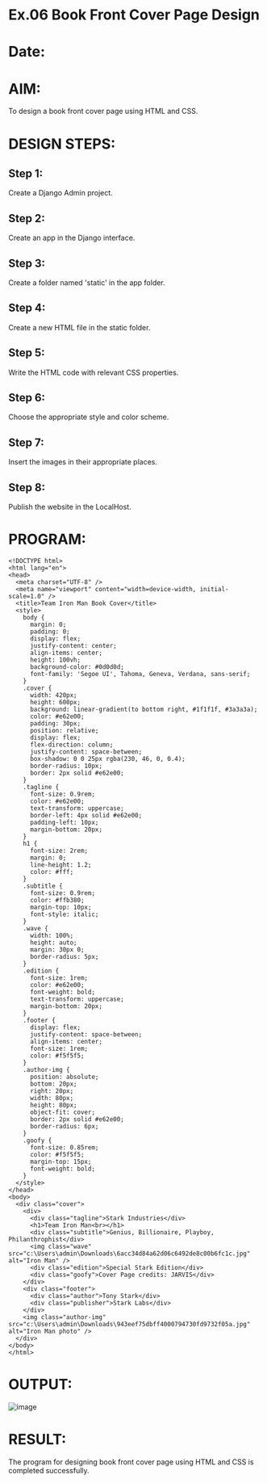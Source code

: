 # Ex.06 Book Front Cover Page Design
# Date:
# AIM:
To design a book front cover page using HTML and CSS.

# DESIGN STEPS:
## Step 1:
Create a Django Admin project.

## Step 2:
Create an app in the Django interface.

## Step 3:
Create a folder named 'static' in the app folder.

## Step 4:
Create a new HTML file in the static folder.

## Step 5:
Write the HTML code with relevant CSS properties.

## Step 6:
Choose the appropriate style and color scheme.

## Step 7:
Insert the images in their appropriate places.

## Step 8:
Publish the website in the LocalHost.

# PROGRAM:
    <!DOCTYPE html>
    <html lang="en">
    <head>
      <meta charset="UTF-8" />
      <meta name="viewport" content="width=device-width, initial-scale=1.0" />
      <title>Team Iron Man Book Cover</title>
      <style>
        body {
          margin: 0;
          padding: 0;
          display: flex;
          justify-content: center;
          align-items: center;
          height: 100vh;
          background-color: #0d0d0d;
          font-family: 'Segoe UI', Tahoma, Geneva, Verdana, sans-serif;
        }
        .cover {
          width: 420px;
          height: 600px;
          background: linear-gradient(to bottom right, #1f1f1f, #3a3a3a);
          color: #e62e00;
          padding: 30px;
          position: relative;
          display: flex;
          flex-direction: column;
          justify-content: space-between;
          box-shadow: 0 0 25px rgba(230, 46, 0, 0.4);
          border-radius: 10px;
          border: 2px solid #e62e00;
        }
        .tagline {
          font-size: 0.9rem;
          color: #e62e00;
          text-transform: uppercase;
          border-left: 4px solid #e62e00;
          padding-left: 10px;
          margin-bottom: 20px;
        }
        h1 {
          font-size: 2rem;
          margin: 0;
          line-height: 1.2;
          color: #fff;
        }
        .subtitle {
          font-size: 0.9rem;
          color: #ffb380;
          margin-top: 10px;
          font-style: italic;
        }
        .wave {
          width: 100%;
          height: auto;
          margin: 30px 0;
          border-radius: 5px;
        }
        .edition {
          font-size: 1rem;
          color: #e62e00;
          font-weight: bold;
          text-transform: uppercase;
          margin-bottom: 20px;
        }
        .footer {
          display: flex;
          justify-content: space-between;
          align-items: center;
          font-size: 1rem;
          color: #f5f5f5;
        }
        .author-img {
          position: absolute;
          bottom: 20px;
          right: 20px;
          width: 80px;
          height: 80px;
          object-fit: cover;
          border: 2px solid #e62e00;
          border-radius: 6px;
        }
        .goofy {
          font-size: 0.85rem;
          color: #f5f5f5;
          margin-top: 15px;
          font-weight: bold;
        }
      </style>
    </head>
    <body>
      <div class="cover">
        <div>
          <div class="tagline">Stark Industries</div>
          <h1>Team Iron Man<br></h1>
          <div class="subtitle">Genius, Billionaire, Playboy, Philanthrophist</div>
          <img class="wave" src="c:\Users\admin\Downloads\6acc34d84a62d06c6492de8c00b6fc1c.jpg" alt="Iron Man" />
          <div class="edition">Special Stark Edition</div>
          <div class="goofy">Cover Page credits: JARVIS</div>
        </div>
        <div class="footer">
          <div class="author">Tony Stark</div>
          <div class="publisher">Stark Labs</div>
        </div>
        <img class="author-img" src="c:\Users\admin\Downloads\943eef75dbff4000794730fd9732f05a.jpg" alt="Iron Man photo" />
      </div>
    </body>
    </html>

# OUTPUT:
![image](https://github.com/user-attachments/assets/5f91c6f7-32a8-48c8-a366-cf05c58e45c9)

# RESULT:
The program for designing book front cover page using HTML and CSS is completed successfully.
